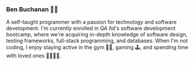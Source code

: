 ### Ben Buchanan 👨‍💻

A self-taught programmer with a passion for technology and software development. I'm currently enrolled in QA ltd's software development bootcamp, where we're acquiring in-depth knowledge of software design, testing frameworks, full-stack programming, and databases. When I'm not coding, I enjoy staying active in the gym 🏋️‍♂️, gaming 🕹️, and spending time with loved ones 👨‍👩‍👧‍👦.
